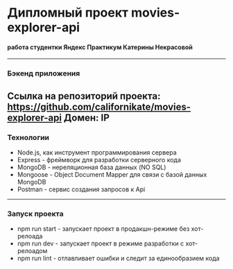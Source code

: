 # Дипломный проект movies-explorer-api
#### работа студентки Яндекс Практикум Катерины Некрасовой
-----
### Бэкенд приложения

Ссылка на репозиторий проекта: https://github.com/californikate/movies-explorer-api
Домен:
IP 
-----
### Технологии

* Node.js, как инструмент программирования сервера
* Express - фреймворк для разработки серверного кода
* MongoDB - нереляционная база данных (NO SQL)
* Mongoose -  Object Document Mapper для связи с базой данных MongoDB
* Postman - сервис создания запросов к Api
-----
### Запуск проекта

* npm run start - запускает проект в продакшн-режиме без хот-релоада
* npm run dev - запускает проект в режиме разработки с хот-релоадом
* npm run lint - отлавливает ошибки и следит за единообразием кода


